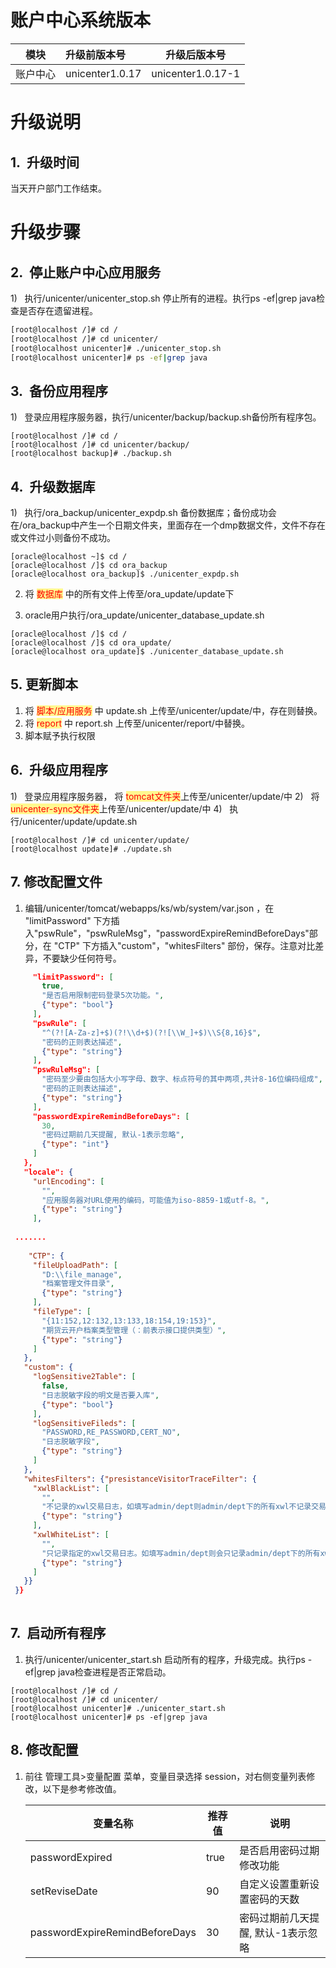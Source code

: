 # 账户中心系统版本

| 模块 | 升级前版本号 | 升级后版本号 |
| ------ | :----- | ------ |
| 账户中心 | unicenter1.0.17 | unicenter1.0.17-1 |


# 升级说明

## 1.  升级时间

当天开户部门工作结束。

# 升级步骤

## 2.  停止账户中心应用服务

1)    执行/unicenter/unicenter_stop.sh 停止所有的进程。执行ps -ef|grep java检查是否存在遗留进程。
```bash
[root@localhost /]# cd /
[root@localhost /]# cd unicenter/
[root@localhost unicenter]# ./unicenter_stop.sh
[root@localhost unicenter]# ps -ef|grep java
```

## 3.  备份应用程序

1)    登录应用程序服务器，执行/unicenter/backup/backup.sh备份所有程序包。
```shell
[root@localhost /]# cd /
[root@localhost /]# cd unicenter/backup/
[root@localhost backup]# ./backup.sh
```
## 4.  升级数据库

1)   执行/ora_backup/unicenter_expdp.sh 备份数据库；备份成功会在/ora_backup中产生一个日期文件夹，里面存在一个dmp数据文件，文件不存在或文件过小则备份不成功。
```shell
[oracle@localhost ~]$ cd /
[oracle@localhost /]$ cd ora_backup
[oracle@localhost ora_backup]$ ./unicenter_expdp.sh
```
2. 将 <span style="background:#fff88f"><font color="#ff0000">数据库</font></span> 中的所有文件上传至/ora_update/update下

3. oracle用户执行/ora_update/unicenter_database_update.sh

```shell
[oracle@localhost /]$ cd /
[oracle@localhost /]$ cd ora_update/
[oracle@localhost ora_update]$ ./unicenter_database_update.sh
```
## 5.  更新脚本

1)    将 <span style="background:#fff88f"><font color="#ff0000">脚本/应用服务</font></span> 中 update.sh 上传至/unicenter/update/中，存在则替换。
1)    将 <span style="background:#fff88f"><font color="#ff0000">report</font></span> 中 report.sh 上传至/unicenter/report/中替换。
4)    脚本赋予执行权限

## 6.  升级应用程序

1)   登录应用程序服务器， 将 <span style="background:#fff88f"><font color="#ff0000"><font color="#ff0000">tomcat文件夹</font></font></span>上传至/unicenter/update/中
2)   将 <span style="background:#fff88f"><font color="#ff0000">unicenter-sync文件夹</font></span>上传至/unicenter/update/中
4)   执行/unicenter/update/update.sh
```shell
[root@localhost /]# cd unicenter/update/
[root@localhost update]# ./update.sh
```

## 7.  修改配置文件

  1)   编辑/unicenter/tomcat/webapps/ks/wb/system/var.json ，在 "limitPassword" 下方插入"pswRule"，"pswRuleMsg"，"passwordExpireRemindBeforeDays"部分，在 "CTP" 下方插入"custom"，"whitesFilters" 部份，保存。注意对比差异，不要缺少任何符号。

```json
     "limitPassword": [
       true,
       "是否启用限制密码登录5次功能。",
       {"type": "bool"}
     ],
     "pswRule": [
       "^(?![A-Za-z]+$)(?!\\d+$)(?![\\W_]+$)\\S{8,16}$",
       "密码的正则表达描述",
       {"type": "string"}
     ],
     "pswRuleMsg": [
       "密码至少要由包括大小写字母、数字、标点符号的其中两项,共计8-16位编码组成",
       "密码的正则表达描述",
       {"type": "string"}
     ],
     "passwordExpireRemindBeforeDays": [
       30,
       "密码过期前几天提醒, 默认-1表示忽略",
       {"type": "int"}
     ]
   },
   "locale": {
     "urlEncoding": [
       "",
       "应用服务器对URL使用的编码，可能值为iso-8859-1或utf-8。",
       {"type": "string"}
     ],
 
 .......
 
    "CTP": {
     "fileUploadPath": [
       "D:\\file_manage",
       "档案管理文件目录",
       {"type": "string"}
     ],
     "fileType": [
       "{11:152,12:132,13:133,18:154,19:153}",
       "期货云开户档案类型管理（：前表示接口提供类型）",
       {"type": "string"}
     ]
   },
   "custom": {
     "logSensitive2Table": [
       false,
       "日志脱敏字段的明文是否要入库",
       {"type": "bool"}
     ],
     "logSensitiveFileds": [
       "PASSWORD,RE_PASSWORD,CERT_NO",
       "日志脱敏字段",
       {"type": "string"}
     ]
   },
   "whitesFilters": {"presistanceVisitorTraceFilter": {
     "xwlBlackList": [
       "",
       "不记录的xwl交易日志，如填写admin/dept则admin/dept下的所有xwl不记录交易日志,也可填写具体的xwl路径。可填写多个逗号分割。",
       {"type": "string"}
     ],
     "xwlWhiteList": [
       "",
       "只记录指定的xwl交易日志。如填写admin/dept则会只记录admin/dept下的所有xwl交易日志，也可填写具体的xwl路径。可填写多个逗号分割。为空表示记录所有",
       {"type": "string"}
     ]
   }}
 }}
 
```
## 7.  启动所有程序

1. 执行/unicenter/unicenter_start.sh 启动所有的程序，升级完成。执行ps -ef|grep java检查进程是否正常启动。

```shell
[root@localhost /]# cd /
[root@localhost /]# cd unicenter/
[root@localhost unicenter]# ./unicenter_start.sh
[root@localhost unicenter]# ps -ef|grep java
```

## 8.  修改配置

1. 前往 管理工具>变量配置 菜单，变量目录选择 session，对右侧变量列表修改，以下是参考修改值。

   | 变量名称                       | 推荐值 | 说明                               |
   | ------------------------------ | ------ | ---------------------------------- |
   | passwordExpired                | true   | 是否启用密码过期修改功能           |
   | setReviseDate                  | 90     | 自定义设置重新设置密码的天数       |
   | passwordExpireRemindBeforeDays | 30     | 密码过期前几天提醒, 默认-1表示忽略 |

   

   

   
